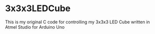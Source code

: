 # 3x3x3LEDCube
This is my original C code for controlling my 3x3x3 LED Cube written in Atmel Studio for Arduino Uno

